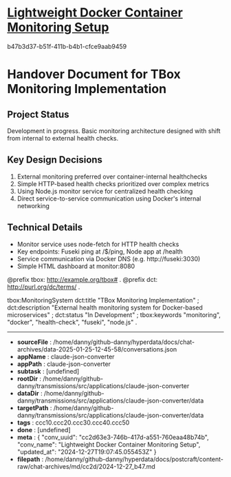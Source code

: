 # [Lightweight Docker Container Monitoring Setup](https://claude.ai/chat/cc2d63e3-746b-417d-a551-760eaa48b74b)

b47b3d37-b51f-411b-b4b1-cfce9aab9459

 # Handover Document for TBox Monitoring Implementation

## Project Status
Development in progress. Basic monitoring architecture designed with shift from internal to external health checks.

## Key Design Decisions
1. External monitoring preferred over container-internal healthchecks
2. Simple HTTP-based health checks prioritized over complex metrics
3. Using Node.js monitor service for centralized health checking
4. Direct service-to-service communication using Docker's internal networking

## Technical Details
- Monitor service uses node-fetch for HTTP health checks
- Key endpoints: Fuseki ping at /$/ping, Node app at /health
- Service communication via Docker DNS (e.g. http://fuseki:3030)
- Simple HTML dashboard at monitor:8080

@prefix tbox: <http://example.org/tbox#> .
@prefix dct: <http://purl.org/dc/terms/> .

tbox:MonitoringSystem
    dct:title "TBox Monitoring Implementation" ;
    dct:description "External health monitoring system for Docker-based microservices" ;
    dct:status "In Development" ;
    tbox:keywords "monitoring", "docker", "health-check", "fuseki", "node.js" .

---

* **sourceFile** : /home/danny/github-danny/hyperdata/docs/chat-archives/data-2025-01-25-12-45-58/conversations.json
* **appName** : claude-json-converter
* **appPath** : claude-json-converter
* **subtask** : [undefined]
* **rootDir** : /home/danny/github-danny/transmissions/src/applications/claude-json-converter
* **dataDir** : /home/danny/github-danny/transmissions/src/applications/claude-json-converter/data
* **targetPath** : /home/danny/github-danny/transmissions/src/applications/claude-json-converter/data
* **tags** : ccc10.ccc20.ccc30.ccc40.ccc50
* **done** : [undefined]
* **meta** : {
  "conv_uuid": "cc2d63e3-746b-417d-a551-760eaa48b74b",
  "conv_name": "Lightweight Docker Container Monitoring Setup",
  "updated_at": "2024-12-27T19:07:45.055453Z"
}
* **filepath** : /home/danny/github-danny/hyperdata/docs/postcraft/content-raw/chat-archives/md/cc2d/2024-12-27_b47.md